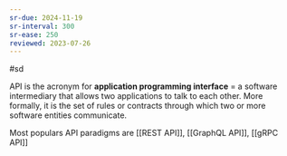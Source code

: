 ```yaml
---
sr-due: 2024-11-19
sr-interval: 300
sr-ease: 250
reviewed: 2023-07-26
---
```


#sd

API is the acronym for **application programming interface** = a software intermediary that allows two applications to talk to each other.
More formally, it is the set of rules or contracts through which two or more software entities communicate.

Most populars API paradigms are [[REST API]], [[GraphQL API]], [[gRPC API]]
